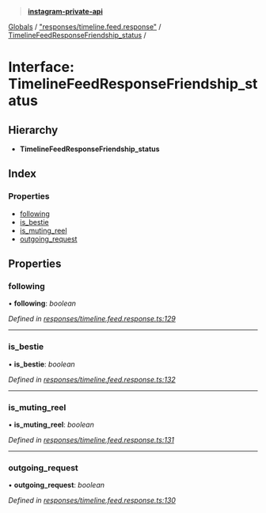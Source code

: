 > **[instagram-private-api](../README.md)**

[Globals](../README.md) / ["responses/timeline.feed.response"](../modules/_responses_timeline_feed_response_.md) / [TimelineFeedResponseFriendship_status](_responses_timeline_feed_response_.timelinefeedresponsefriendship_status.md) /

# Interface: TimelineFeedResponseFriendship_status

## Hierarchy

* **TimelineFeedResponseFriendship_status**

## Index

### Properties

* [following](_responses_timeline_feed_response_.timelinefeedresponsefriendship_status.md#following)
* [is_bestie](_responses_timeline_feed_response_.timelinefeedresponsefriendship_status.md#is_bestie)
* [is_muting_reel](_responses_timeline_feed_response_.timelinefeedresponsefriendship_status.md#is_muting_reel)
* [outgoing_request](_responses_timeline_feed_response_.timelinefeedresponsefriendship_status.md#outgoing_request)

## Properties

###  following

• **following**: *boolean*

*Defined in [responses/timeline.feed.response.ts:129](https://github.com/dilame/instagram-private-api/blob/e9c516c/src/responses/timeline.feed.response.ts#L129)*

___

###  is_bestie

• **is_bestie**: *boolean*

*Defined in [responses/timeline.feed.response.ts:132](https://github.com/dilame/instagram-private-api/blob/e9c516c/src/responses/timeline.feed.response.ts#L132)*

___

###  is_muting_reel

• **is_muting_reel**: *boolean*

*Defined in [responses/timeline.feed.response.ts:131](https://github.com/dilame/instagram-private-api/blob/e9c516c/src/responses/timeline.feed.response.ts#L131)*

___

###  outgoing_request

• **outgoing_request**: *boolean*

*Defined in [responses/timeline.feed.response.ts:130](https://github.com/dilame/instagram-private-api/blob/e9c516c/src/responses/timeline.feed.response.ts#L130)*